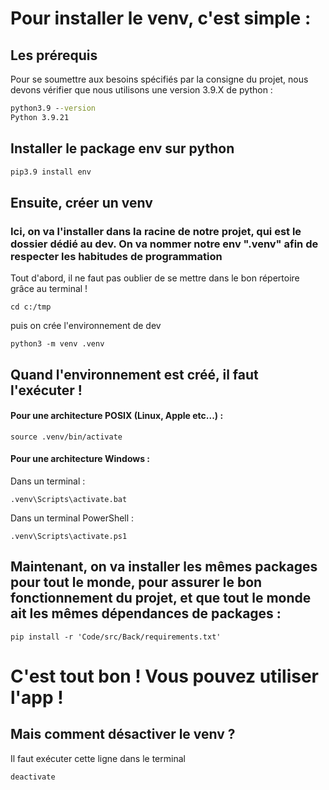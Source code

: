 # Pour installer le venv, c'est simple : 

## Les prérequis

Pour se soumettre aux besoins spécifiés par la consigne du projet, nous devons vérifier que nous utilisons une version 3.9.X de python :

```cmd 
python3.9 --version
Python 3.9.21
```

## Installer le package env sur python
```cmd
pip3.9 install env
```

## Ensuite, créer un venv
### Ici, on va l'installer dans la racine de notre projet, qui est le dossier dédié au dev. On va nommer notre env ".venv" afin de respecter les habitudes de programmation

Tout d'abord, il ne faut pas oublier de se mettre dans le bon répertoire grâce au terminal !
```
cd c:/tmp
```
puis on crée l'environnement de dev
```
python3 -m venv .venv
```

## Quand l'environnement est créé, il faut l'exécuter !

#### Pour une architecture POSIX (Linux, Apple etc...) :
```
source .venv/bin/activate
```

#### Pour une architecture Windows : 
Dans un terminal :
```
.venv\Scripts\activate.bat
```
Dans un terminal PowerShell :
```
.venv\Scripts\activate.ps1
```

## Maintenant, on va installer les mêmes packages pour tout le monde, pour assurer le bon fonctionnement du projet, et que tout le monde ait les mêmes dépendances de packages :

```
pip install -r 'Code/src/Back/requirements.txt'
```

# C'est tout bon ! Vous pouvez utiliser l'app !

## Mais comment désactiver le venv ?
Il faut exécuter cette ligne dans le terminal
```
deactivate
```